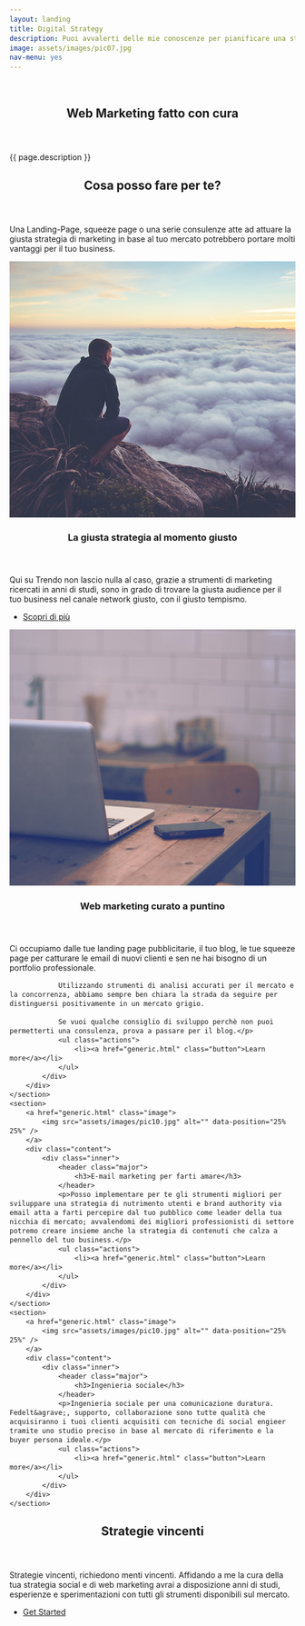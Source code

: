 ```yaml
---
layout: landing
title: Digital Strategy
description: Puoi avvalerti delle mie conoscenze per pianificare una strategia digitale atta a generare conversioni e obiettivi di business.
image: assets/images/pic07.jpg
nav-menu: yes
---
```


<!-- Banner -->
<!-- Note: The "styleN" class below should match that of the header element. -->
<section id="banner" class="style4">
	<div class="inner">
		<span class="image">
			<img src="{{ site.baseurl }}/{{ page.image }}" alt="" />
		</span>
		<header class="major">
			<h1>Web Marketing fatto con cura</h1>
		</header>
		<div class="content">
			<p>{{ page.description }}</p>
		</div>
	</div>
</section>

<!-- Main -->
<div id="main">

<!-- One -->
<section id="one">
	<div class="inner">
		<header class="major">
			<h2>Cosa posso fare per te?</h2>
		</header>
		<p>Una Landing-Page, squeeze page o una serie consulenze atte ad attuare la giusta strategia di marketing in base al tuo mercato potrebbero portare molti vantaggi per il tuo business.</p>
	</div>
</section>

<!-- Two -->
<section id="two" class="spotlights">
	<section>
		<a href="generic.html" class="image">
			<img src="assets/images/pic08.jpg" alt="" data-position="center center" />
		</a>
		<div class="content">
			<div class="inner">
				<header class="major">
					<h3>La giusta strategia al momento giusto</h3>
				</header>
				<p>Qui su Trendo non lascio nulla al caso, grazie a strumenti di marketing ricercati in anni di studi, sono in grado di trovare la giusta audience per il tuo business nel canale network giusto, con il giusto tempismo.</p>
				<ul class="actions">
					<li><a href="generic.html" class="button">Scopri di pi&ugrave;</a></li>
				</ul>
			</div>
		</div>
	</section>
	<section>
		<a href="generic.html" class="image">
			<img src="assets/images/pic09.jpg" alt="" data-position="top center" />
		</a>
		<div class="content">
			<div class="inner">
				<header class="major">
					<h3>Web marketing curato a puntino</h3>
				</header>
				<p>Ci occupiamo dalle tue landing page pubblicitarie, il tuo blog, le tue squeeze page per catturare le email di nuovi clienti e sen ne hai bisogno di un portfolio professionale.

 				Utilizzando strumenti di analisi accurati per il mercato e la concorrenza, abbiamo sempre ben chiara la strada da seguire per distinguersi positivamente in un mercato grigio.

				Se vuoi qualche consiglio di sviluppo perchè non puoi permetterti una consulenza, prova a passare per il blog.</p>
				<ul class="actions">
					<li><a href="generic.html" class="button">Learn more</a></li>
				</ul>
			</div>
		</div>
	</section>
	<section>
		<a href="generic.html" class="image">
			<img src="assets/images/pic10.jpg" alt="" data-position="25% 25%" />
		</a>
		<div class="content">
			<div class="inner">
				<header class="major">
					<h3>E-mail marketing per farti amare</h3>
				</header>
				<p>Posso implementare per te gli strumenti migliori per sviluppare una strategia di nutrimento utenti e brand authority via email atta a farti percepire dal tuo pubblico come leader della tua nicchia di mercato; avvalendomi dei migliori professionisti di settore potremo creare insieme anche la strategia di contenuti che calza a pennello del tuo business.</p>
				<ul class="actions">
					<li><a href="generic.html" class="button">Learn more</a></li>
				</ul>
			</div>
		</div>
	</section>
	<section>
		<a href="generic.html" class="image">
			<img src="assets/images/pic10.jpg" alt="" data-position="25% 25%" />
		</a>
		<div class="content">
			<div class="inner">
				<header class="major">
					<h3>Ingenieria sociale</h3>
				</header>
				<p>Ingenieria sociale per una comunicazione duratura. Fedelt&agrave;, supporto, collaborazione sono tutte qualità che acquisiranno i tuoi clienti acquisiti con tecniche di social engieer tramite uno studio preciso in base al mercato di riferimento e la buyer persona ideale.</p>
				<ul class="actions">
					<li><a href="generic.html" class="button">Learn more</a></li>
				</ul>
			</div>
		</div>
	</section>
</section>

<!-- Three -->
<section id="three">
	<div class="inner">
		<header class="major">
			<h2>Strategie vincenti</h2>
		</header>
		<p>Strategie vincenti, richiedono menti vincenti. Affidando a me la cura della tua strategia social e di web marketing avrai a disposizione anni di studi, esperienze e sperimentazioni con tutti gli strumenti disponibili sul mercato.</p>
		<ul class="actions">
			<li><a href="generic.html" class="button next">Get Started</a></li>
		</ul>
	</div>
</section>

</div>
